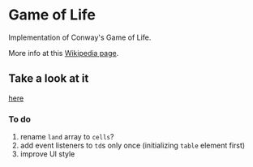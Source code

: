 # Game of Life

Implementation of Conway's Game of Life.

More info at this [Wikipedia page](https://en.wikipedia.org/wiki/Conway%27s_Game_of_Life).

## Take a look at it
[here](https://yudi-azvd.github.io/game-of-life/index.html)

### To do
1. rename `land` array to `cells`?
2. add event listeners to `td`s only once (initializing `table` element first)
3. improve UI style